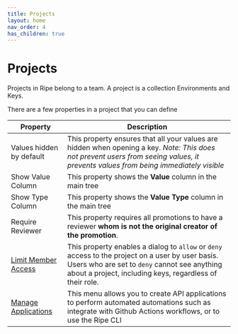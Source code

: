 ```yaml
---
title: Projects
layout: home
nav_order: 4
has_children: true
---
```

# Projects

Projects in Ripe belong to a team. A project is a collection Environments and Keys.

There are a few properties in a project that you can define

Property|Description
-|-
Values hidden by default|This property ensures that all your values are hidden when opening a key. *Note: This does not prevent users from seeing values, it prevents values from being immediately visible*
Show Value Column|This property shows the **Value** column in the main tree
Show Type Column|This property shows the **Value Type** column in the main tree
Require Reviewer|This property requires all promotions to have a reviewer **whom is not the original creator of the promotion**.
[Limit Member Access](limit-member-access)|This property enables a dialog to `allow` or `deny` access to the project on a user by user basis. Users who are set to `deny` cannot see anything about a project, including keys, regardless of their role.
[Manage Applications](manage-applications)|This menu allows you to create API applications to perform automated automations such as integrate with Github Actions workflows, or to use the Ripe CLI